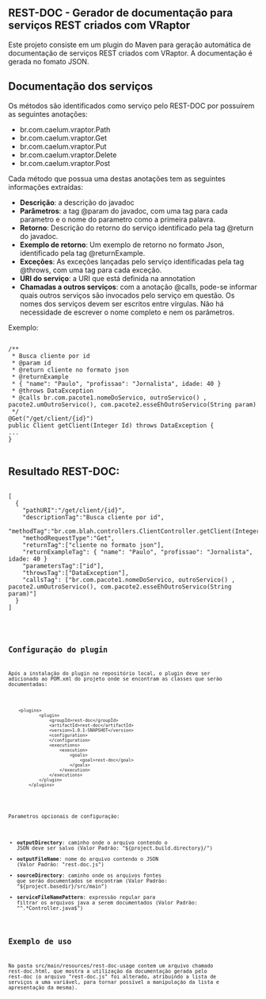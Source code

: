 ## REST-DOC - Gerador de documentação para serviços REST criados com VRaptor

Este projeto consiste em um plugin do Maven para geração automática de documentação de serviços REST criados com VRaptor.
A documentação é gerada no fomato JSON.


## Documentação dos serviços

Os métodos são identificados como serviço pelo REST-DOC por possuírem as seguintes anotações:

- br.com.caelum.vraptor.Path
- br.com.caelum.vraptor.Get
- br.com.caelum.vraptor.Put
- br.com.caelum.vraptor.Delete
- br.com.caelum.vraptor.Post

Cada método que possua uma destas anotações tem as seguintes informações extraídas:  

- **Descrição**: a descrição do javadoc  
- **Parâmetros**: a tag @param do javadoc, com uma tag para cada parametro e o nome do parametro como a primeira palavra.  
- **Retorno**: Descrição do retorno do serviço identificado pela tag @return do javadoc. 
- **Exemplo de retorno**: Um exemplo de retorno no formato Json, identificado pela tag @returnExample.
- **Exceções**: As exceções lançadas pelo serviço identificadas pela tag @throws, com uma tag para cada exceção.
- **URI do serviço**: a URI que está definida na annotation
- **Chamadas a outros serviços**: com a anotação @calls, pode-se informar quais outros serviços são invocados pelo serviço em questão. Os nomes 
dos serviços devem ser escritos entre vírgulas. Não há necessidade de escrever o nome completo e nem os parâmetros.  
  

Exemplo:
<pre>
<code>
/**
 * Busca cliente por id
 * @param id
 * @return cliente no formato json
 * @returnExample
 * { "name": "Paulo", "profissao": "Jornalista", idade: 40 } 
 * @throws DataException
 * @calls br.com.pacote1.nomeDoServico, outroServico() , pacote2.umOutroServico(), com.pacote2.esseEhOutroServico(String param)
 */
@Get("/get/client/{id}")
public Client getClient(Integer Id) throws DataException {
...
}
</code>
</pre>


## Resultado REST-DOC:
<pre>
<code>
[
  {
    "pathURI":"/get/client/{id}",
    "descriptionTag":"Busca cliente por id",
    "methodTag":"br.com.blah.controllers.ClientController.getClient(Integer)",
    "methodRequestType":"Get",
    "returnTag":["cliente no formato json"],
    "returnExampleTag":	{ "name": "Paulo", "profissao": "Jornalista", idade: 40 }
    "parametersTag":["id"],
    "throwsTag":["DataException"],
    "callsTag": ["br.com.pacote1.nomeDoServico, outroServico() , pacote2.umOutroServico(), com.pacote2.esseEhOutroServico(String param)"]
  }
]
<code>
</pre>


## Configuração do plugin

Após a instalação do plugin no repositório local, o plugin deve ser adicionado ao POM.xml do projeto onde se encontram as classes que serão documentadas:

<pre>
<code>
	&lt;plugins&gt;
            &lt;plugin&gt;
                &lt;groupId&gt;rest-doc&lt;/groupId&gt;
                &lt;artifactId&gt;rest-doc&lt;/artifactId&gt;
                &lt;version&gt;1.0.1-SNAPSHOT&lt;/version&gt;
                &lt;configuration&gt;
                &lt;/configuration&gt;
                &lt;executions&gt;
                    &lt;execution&gt;
                        &lt;goals&gt;
                            &lt;goal&gt;rest-doc&lt;/goal&gt;
                        &lt;/goals&gt;
                    &lt;/execution&gt;
                &lt;/executions&gt;
            &lt;/plugin&gt;
        &lt;/plugins&gt;
</code>
</pre>

Parametros opcionais de configuração:

- **outputDirectory**: caminho onde o arquivo contendo o JSON deve ser salvo (Valor Padrão: "${project.build.directory}/")
- **outputFileName**: nome do arquivo contendo o JSON (Valor Padrão: "rest-doc.js")	
- **sourceDirectory**: caminho onde os arquivos fontes que serão documentados se encontram (Valor Padrão: "${project.basedir}/src/main")
- **serviceFileNamePattern**: expressão regular para filtrar os arquivos java a serem documentados (Valor Padrão: "^.*Controller\.java$")


## Exemplo de uso

Na pasta src/main/resources/rest-doc-usage contem um arquivo chamado rest-doc.html, que mostra a utilização da documentação 
gerada pelo rest-doc (o arquivo "rest-doc.js" foi alterado, atribuindo a lista de serviços a uma variável, para tornar possível 
a manipulação da lista e apresentação da mesma).